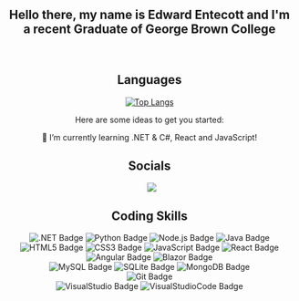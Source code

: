 <div align="center">

  ## Hello there, my name is Edward Entecott and I'm a recent Graduate of George Brown College

<br>

## Languages

[![Top Langs](https://github-readme-stats.vercel.app/api/top-langs/?username=anuraghazra&layout=compact)](https://github.com/anuraghazra/github-readme-stats)

Here are some ideas to get you started:

 🌱 I’m currently learning .NET & C#, React and JavaScript!

## Socials
<div>
  <a style="margin-left: 7px;"  target="_blank" href="https://www.linkedin.com/in/edward-entecott-a3507198/">
    <img src="https://img.shields.io/badge/linkedin-%230077B5.svg?style=for-the-badge&logo=linkedin&logoColor=white)"></a>

## Coding Skills

<img alt=".NET Badge" src="https://img.shields.io/badge/.NET-512BD4?style=for-the-badge&logo=.net&logoColor=white">
<img alt="Python Badge" src="https://img.shields.io/badge/python-306998?style=for-the-badge&logo=python&logoColor=yellow">
<img alt="Node.js Badge" src="https://img.shields.io/badge/node.js-303030?style=for-the-badge&logo=node.js&logoColor=#3c873a">
<img alt="Java Badge" src ="https://img.shields.io/badge/java-ED8B00?style=for-the-badge&logo=java&logoColor=#white">

<br>

<img alt="HTML5 Badge" src="https://img.shields.io/badge/html5-E34F26?style=for-the-badge&logo=html5&logoColor=white">
<img alt="CSS3 Badge" src="https://img.shields.io/badge/css3-1572B6?style=for-the-badge&logo=css3&logoColor=white">
<img alt="JavaScript Badge" src="https://img.shields.io/badge/javascript-323330?style=for-the-badge&logo=javascript&logoColor=#F0DB4F">
<img alt="React Badge" src="https://img.shields.io/badge/react-272727?style=for-the-badge&logo=react&logoColor=#61DAFB">
<img alt="Angular Badge" src="https://img.shields.io/badge/Angular-DD0031?style=for-the-badge&logo=angular&logoColor=white">
<img alt="Blazor Badge" src="https://img.shields.io/badge/blazor-512BD4?style=for-the-badge&logo=blazor&logoColor=white">

<br>

<img alt="MySQL Badge" src="https://img.shields.io/badge/MySQL-F6f7f8?style=for-the-badge&logo=mysql&logoColor=005C84">
<img alt="SQLite Badge" src="https://img.shields.io/badge/SQLite-F6f7f8?style=for-the-badge&logo=sqlite&logoColor=003B57">
<img alt="MongoDB Badge" src="https://img.shields.io/badge/MongoDB-F6f7f8?style=for-the-badge&logo=mongodb&logoColor=4EA94B">

<br>

<img alt="Git Badge" src="https://img.shields.io/badge/GIT-E44C30?style=for-the-badge&logo=git&logoColor=white">

<br>

<img alt="VisualStudio Badge" src = "https://img.shields.io/badge/Visual_Studio-F6f7f8?style=for-the-badge&logo=visual%20studio&logoColor=5C2D91">
<img alt="VisualStudioCode Badge" src = "https://img.shields.io/badge/Visual_Studio_Code-F6f7f8?style=for-the-badge&logo=visual%20studio%20code&logoColor=0078d7">

